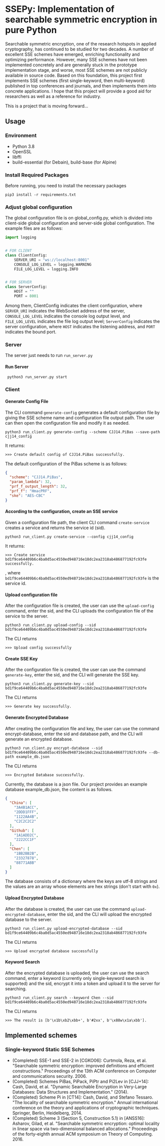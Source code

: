 # SSEPy: Implementation of searchable symmetric encryption in pure Python

Searchable symmetric encryption, one of the research hotspots in applied cryptography, has continued to be studied for two decades. A number of excellent SSE schemes have emerged, enriching functionality and optimizing performance. However, many SSE schemes have not been implemented concretely and are generally stuck in the prototype implementation stage, and worse, most SSE schemes are not publicly available in source code. Based on this foundation, this project first implements SSE schemes (first single-keyword, then multi-keyword) published in top conferences and journals, and then implements them into concrete applications. I hope that this project will provide a good aid for researchers as well as a reference for industry.

This is a project that is moving forward...

## Usage

### Environment

- Python 3.8
- OpenSSL
- libffi
- build-essential (for Debain), build-base (for Alpine)

### Install Required Packages
Before running, you need to install the necessary packages

```shell
pip3 install -r requirements.txt
```

### Adjust global configuration

The global configuration file is on global_config.py, 
which is divided into client-side global configuration and server-side global configuration.
The example files are as follows:

```python
import logging


# FOR CLIENT
class ClientConfig:
    SERVER_URI = "ws://localhost:8001"
    CONSOLE_LOG_LEVEL = logging.WARNING
    FILE_LOG_LEVEL = logging.INFO


# FOR SERVER
class ServerConfig:
    HOST = ""
    PORT = 8001
```

Among them, ClientConfig indicates the client configuration,
where `SERVER_URI` indicates the WebSocket address of the server, 
`CONSOLE_LOG_LEVEL` indicates the console log output level, 
and `FILE_LOG_LEVEL` indicates the file log output level;
`ServerConfig` indicates the server configuration, 
where `HOST` indicates the listening address, 
and `PORT` indicates the bound port.

### Server

The server just needs to run `run_server.py`

#### Run Server
```shell
 python3 run_server.py start
```

### Client

#### Generate Config File

The CLI command `generate-config` generates a default configuration file 
by giving the SSE scheme name and 
configuration file output path. 
The user can then open the configuration file and modify it as needed.

```shell
python3 run_client.py generate-config --scheme CJJ14.PiBas --save-path cjj14_config
```

It returns:

```
>>> Create default config of CJJ14.PiBas successfully.
```

The default configuration of the PiBas scheme is as follows:

```json
{
  "scheme": "CJJ14.PiBas", 
  "param_lambda": 32, 
  "prf_f_output_length": 32,
  "prf_f": "HmacPRF",
  "ske": "AES-CBC"
}
```

#### According to the configuration, create an SSE service

Given a configuration file path, 
the client CLI command `create-service` creates a service 
and returns the service id (sid).

```shell
python3 run_client.py create-service --config cjj14_config 
```

It returns:

```
>>> Create service bd1f9ce64409b6c4ba0d5ac4550ed948716e18dc2ea2318ab486877192fc93fe successfully.
```

, where `bd1f9ce64409b6c4ba0d5ac4550ed948716e18dc2ea2318ab486877192fc93fe` is the service id.


#### Upload configuration file

After the configuration file is created, the user can use the `upload-config` command, 
enter the sid, and the CLI uploads the configuration file of the service to the server.

```shell
python3 run_client.py upload-config --sid bd1f9ce64409b6c4ba0d5ac4550ed948716e18dc2ea2318ab486877192fc93fe
```

The CLI returns 

```
>>> Upload config successfully
```

#### Create SSE Key

After the configuration file is created, the user can use the command `generate-key`, 
enter the sid, and the CLI will generate the SSE key.

```shell
python3 run_client.py generate-key --sid bd1f9ce64409b6c4ba0d5ac4550ed948716e18dc2ea2318ab486877192fc93fe
```

The CLI returns

```
>>> Generate key successfully.
```

#### Generate Encrypted Database

After creating the configuration file and key, the user can use the command encrypt-database, 
enter the sid and database path, and the CLI will generate an encrypted database.

```shell
python3 run_client.py encrypt-database --sid bd1f9ce64409b6c4ba0d5ac4550ed948716e18dc2ea2318ab486877192fc93fe --db-path example_db.json
```

The CLI returns

```
>>> Encrypted Database successfully.
```

Currently, the database is a json file. 
Our project provides an example database example_db.json, the content is as follows.

```json
{
  "China": [
    "3A4B1ACC",
    "2DDD1FFF",
    "1122AA4B",
    "C2C2C2C2"
  ],
  "Github": [
    "1A1ADD2C",
    "2222CC1F"
  ],
  "Chen": [
    "1BB2BB2B",
    "23327878",
    "88771ABB"
  ]
}
```
The database consists of a dictionary where the keys are utf-8 strings 
and the values are an array whose elements are hex strings (don't start with `0x`).

#### Upload Encrypted Database

After the database is created, the user can use the command `upload-encrypted-database`, 
enter the sid, and the CLI will upload the encrypted database to the server.

```shell
python3 run_client.py upload-encrypted-database --sid bd1f9ce64409b6c4ba0d5ac4550ed948716e18dc2ea2318ab486877192fc93fe
```

The CLI returns

```
>>> Upload encrypted database successfully
```

#### Keyword Search

After the encrypted database is uploaded, the user can use the search command, 
enter a keyword (currently only single-keyword search is supported) 
and the sid, encrypt it into a token and upload it to the server for searching.

```shell
python3 run_client.py search --keyword Chen --sid bd1f9ce64409b6c4ba0d5ac4550ed948716e18dc2ea2318ab486877192fc93fe
```

The CLI returns

```
>>> The result is [b'\x1b\xb2\xbb+', b'#2xx', b'\x88w\x1a\xbb'].
```

## Implemented schemes

### Single-keyword Static SSE Schemes

- (Completed) SSE-1 and SSE-2 in \[CGKO06\]: Curtmola, Reza, et al. "Searchable symmetric encryption: improved definitions and efficient constructions." Proceedings of the 13th ACM conference on Computer and communications security. 2006.
- (Completed) Schemes PiBas, PiPack, PiPtr and Pi2Lev in \[CJJ+14\]: Cash, David, et al. "Dynamic Searchable Encryption in Very-Large Databases: Data Structures and Implementation." (2014).
- (Completed) Scheme Pi in \[CT14\]: Cash, David, and Stefano Tessaro. "The locality of searchable symmetric encryption." Annual international conference on the theory and applications of cryptographic techniques. Springer, Berlin, Heidelberg, 2014.
- (Completed) Scheme 3 (Section 5, Construction 5.1) in \[ANSS16\]: Asharov, Gilad, et al. "Searchable symmetric encryption: optimal locality in linear space via two-dimensional balanced allocations." Proceedings of the forty-eighth annual ACM symposium on Theory of Computing. 2016.
